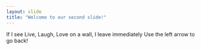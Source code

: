 ```yaml
---
layout: slide
title: "Welcome to our second slide!"
---
```

If I see Live, Laugh, Love on a wall, I leave immediately
Use the left arrow to go back!